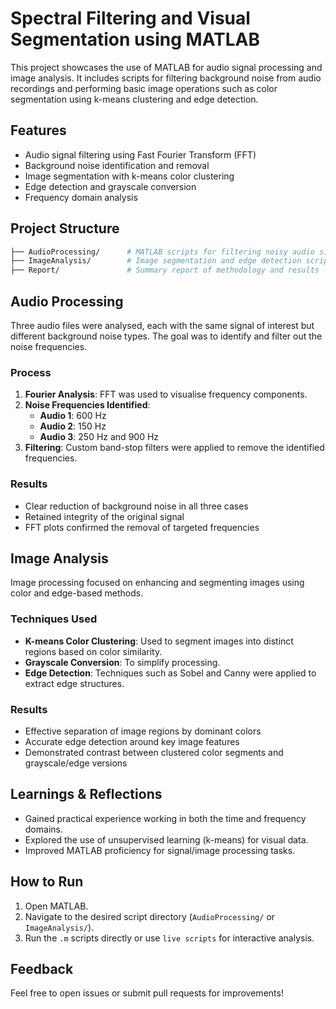 # Spectral Filtering and Visual Segmentation using MATLAB

This project showcases the use of MATLAB for audio signal processing and image analysis. It includes scripts for filtering background noise from audio recordings and performing basic image operations such as color segmentation using k-means clustering and edge detection.

## Features

- Audio signal filtering using Fast Fourier Transform (FFT)
- Background noise identification and removal
- Image segmentation with k-means color clustering
- Edge detection and grayscale conversion
- Frequency domain analysis

## Project Structure
``` bash
├── AudioProcessing/      # MATLAB scripts for filtering noisy audio signals
├── ImageAnalysis/        # Image segmentation and edge detection scripts
├── Report/               # Summary report of methodology and results
```

## Audio Processing

Three audio files were analysed, each with the same signal of interest but different background noise types. The goal was to identify and filter out the noise frequencies.

### Process

1. **Fourier Analysis**: FFT was used to visualise frequency components.
2. **Noise Frequencies Identified**:
   - **Audio 1**: 600 Hz
   - **Audio 2**: 150 Hz
   - **Audio 3**: 250 Hz and 900 Hz
3. **Filtering**: Custom band-stop filters were applied to remove the identified frequencies.

### Results

- Clear reduction of background noise in all three cases
- Retained integrity of the original signal
- FFT plots confirmed the removal of targeted frequencies

## Image Analysis

Image processing focused on enhancing and segmenting images using color and edge-based methods.

### Techniques Used

- **K-means Color Clustering**: Used to segment images into distinct regions based on color similarity.
- **Grayscale Conversion**: To simplify processing.
- **Edge Detection**: Techniques such as Sobel and Canny were applied to extract edge structures.

### Results

- Effective separation of image regions by dominant colors
- Accurate edge detection around key image features
- Demonstrated contrast between clustered color segments and grayscale/edge versions


## Learnings & Reflections

- Gained practical experience working in both the time and frequency domains.
- Explored the use of unsupervised learning (k-means) for visual data.
- Improved MATLAB proficiency for signal/image processing tasks.

## How to Run

1. Open MATLAB.
2. Navigate to the desired script directory (`AudioProcessing/` or `ImageAnalysis/`).
3. Run the `.m` scripts directly or use `live scripts` for interactive analysis.

## Feedback

Feel free to open issues or submit pull requests for improvements!
